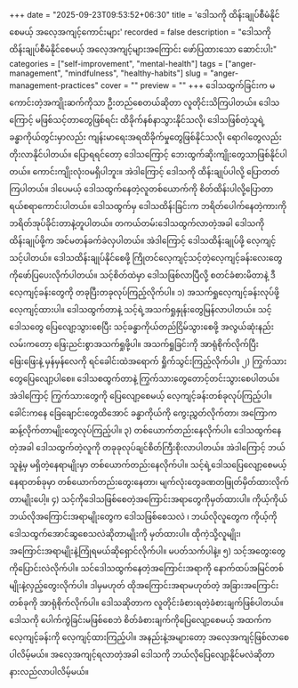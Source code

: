 +++
date = "2025-09-23T09:53:52+06:30"
title = 'ဒေါသကို ထိန်းချုပ်စီမံနိုင်စေမယ့် အလေ့အကျင့်ကောင်းများ'
recorded = false
description = "ဒေါသကို ထိန်းချုပ်စီမံနိုင်စေမယ့် အလေ့အကျင့်များအကြောင်း ဖော်ပြထားသော ဆောင်းပါး"
categories = ["self-improvement", "mental-health"]
tags = ["anger-management", "mindfulness", "healthy-habits"]
slug = "anger-management-practices"
cover = ""
preview = ""
+++
ဒေါသထွက်ခြင်းက မကောင်းတဲ့အကျိုးဆက်ကိုသာ ဦးတည်စေတယ်ဆိုတာ လူတိုင်းသိကြပါတယ်။ ဒေါသကြောင့် မဖြစ်သင့်တာတွေဖြစ်ရင်း ထိခိုက်နစ်နာသွားနိုင်သလို၊ ဒေါသဖြစ်တဲ့သူရဲ့ခန္ဓာကိုယ်တွင်းမှာလည်း ကျန်းမာရေးအရထိခိုက်မှုတွေဖြစ်နိုင်သလို၊ ရောဂါတွေလည်း တိုးလာနိုင်ပါတယ်။ ပြောရရင်တော့ ဒေါသကြောင့် ဘေးထွက်ဆိုးကျိုးတွေသာဖြစ်နိုင်ပါတယ်။ ကောင်းကျိုးလုံးဝမရှိပါဘူး။ အဲဒါကြောင့် ဒေါသကို ထိန်းချုပ်ပါလို့ ပြောတတ်ကြပါတယ်။ ဒါပေမယ့် ဒေါသထွက်နေတဲ့လူတစ်ယောက်ကို စိတ်ထိန်းပါလို့ပြောတာ ရယ်စရာကောင်းပါတယ်။ ဒေါသထွက်မှ ဒေါသထိန်းခြင်းက ဘရိတ်ပေါက်နေတဲ့ကားကို ဘရိတ်အုပ်ခိုင်းတာနဲ့တူပါတယ်။ တကယ်တမ်းဒေါသထွက်လာတဲ့အခါ ဒေါသကိုထိန်းချုပ်ဖို့က အင်မတန်ခက်ခဲလှပါတယ်။
အဲဒါကြောင့် ဒေါသထိန်းချုပ်ဖို့ လေ့ကျင့်သင့်ပါတယ်။ ဒေါသထိန်းချုပ်နိုင်စေဖို့ ကြိုတင်လေ့ကျင့်သင့်တဲ့လေ့ကျင့်ခန်းလေးတွေကိုဖော်ပြပေးလိုက်ပါတယ်။ သင့်စိတ်ထဲမှာ ဒေါသဖြစ်လာပြီလို့ စတင်ခံစားမိတာနဲ့ ဒီလေ့ကျင့်ခန်းတွေကို တခုပြီးတခုလုပ်ကြည့်လိုက်ပါ။
၁) အသက်ရှုလေ့ကျင့်ခန်းလုပ်ဖို့လေ့ကျင့်ထားပါ။
ဒေါသထွက်တာနဲ့ သင့်ရဲ့အသက်ရှုနှုန်းတွေမြန်လာပါတယ်။ သင့်ဒေါသတွေ ပြေလျော့သွားစေပြီး သင့်ခန္ဓာကိုယ်တည်ငြိမ်သွားစေဖို့ အလွယ်ဆုံးနည်းလမ်းကတော့ ဖြေးညင်းစွာအသက်ရှုဖို့ပါ။ အသက်ရှုခြင်းကို အာရုံစိုက်လိုက်ပြီး ဖြေးဖြေးနဲ့ မှန်မှန်လေကို ရင်ခေါင်းထဲအရောက် ရှိုက်သွင်းကြည့်လိုက်ပါ။
၂) ကြွက်သားတွေပြေလျော့ပါစေ။
ဒေါသစထွက်တာနဲ့ ကြွက်သားတွေတောင့်တင်းသွားစေပါတယ်။ အဲဒါကြောင့် ကြွက်သားတွေကို ပြေလျော့စေမယ့် လေ့ကျင့်ခန်းတစ်ခုလုပ်ကြည့်ပါ။ ခေါင်းကနေ ခြေချောင်းတွေထိအောင် ခန္ဓာကိုယ်ကို ကွေးညွှတ်လိုက်တာ၊ အကြောကဆန့်လိုက်တာမျိုးတွေလုပ်ကြည့်ပါ။
၃) တစ်ယောက်တည်းနေလိုက်ပါ။
ဒေါသထွက်နေတဲ့အခါ ဒေါသထွက်တဲ့လူကို တခုခုလုပ်ချင်စိတ်ကြီးစိုးလာပါတယ်။ အဲဒါကြောင့် ဘယ်သူနဲ့မှ မရှိတဲ့နေရာမျိုးမှာ တစ်ယောက်တည်းနေလိုက်ပါ။ သင့်ရဲ့ဒေါသပြေလျော့စေမယ့် နေရာတစ်ခုမှာ တစ်ယောက်တည်းတွေးနေတာ၊ မျက်လုံးတွေခဏတဖြုတ်မှိတ်ထားလိုက်တာမျိုးပေါ့။
၄) သင့်ကိုဒေါသဖြစ်စေတဲ့အကြောင်းအရာတွေကိုမှတ်ထားပါ။
ကိုယ့်ကိုယ်ဘယ်လိုအကြောင်းအရာမျိုးတွေက ဒေါသဖြစ်စေသလဲ ၊ ဘယ်လိုလူတွေက ကိုယ့်ကိုဒေါသထွက်အောင်ဆွစေသလဲဆိုတာမျိုးကို မှတ်ထားပါ။ ထိုကဲ့သို့လူမျိုး၊ အကြောင်းအရာမျိုးနဲ့ကြုံရမယ်ဆိုရှောင်လိုက်ပါ။ မပတ်သက်ပါနဲ့။
၅) သင့်အတွေးတွေကိုပြောင်းလဲလိုက်ပါ။
သင်ဒေါသထွက်နေတဲ့အကြောင်းအရာကို နောက်ထပ်အမြင်တစ်မျိုးနဲ့လှည့်တွေးလိုက်ပါ။ ဒါမှမဟုတ် ထိုအကြောင်းအရာမဟုတ်တဲ့ အခြားအကြောင်းတစ်ခုကို အာရုံစိုက်လိုက်ပါ။
ဒေါသဆိုတာက လူတိုင်းခံစားရတဲ့ခံစားချက်ဖြစ်ပါတယ်။ ဒေါသကို ပေါက်ကွဲခြင်းမဖြစ်စေဘဲ စိတ်ခံစားချက်ကိုပြေလျော့စေမယ့် အထက်က လေ့ကျင့်ခန်းကို လေ့ကျင့်ထားကြည့်ပါ။ အနည်းနဲ့အများတော့ အလေ့အကျင့်ဖြစ်လာစေပါလိမ့်မယ်။ အလေ့အကျင့်ရလာတဲ့အခါ ဒေါသကို ဘယ်လိုပြေလျော့နိုင်မလဲဆိုတာ နားလည်လာပါလိမ့်မယ်။ 